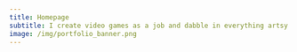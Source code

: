 ```yaml
---
title: Homepage
subtitle: I create video games as a job and dabble in everything artsy in my spare time!
image: /img/portfolio_banner.png
---
```



